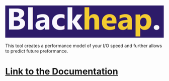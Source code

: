 ![Blackheap Logo](./icon.png)

This tool creates a performance model of your I/O speed and further allows to predict future preformance.

# [Link to the Documentation](https://lquenti.github.io/blackheap/book/)
